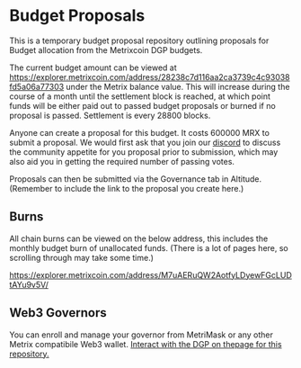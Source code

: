 # Budget Proposals

This is a temporary budget proposal repository outlining proposals for Budget allocation from the Metrixcoin DGP budgets.

The current budget amount can be viewed at https://explorer.metrixcoin.com/address/28238c7d116aa2ca3739c4c93038fd5a06a77303 under the Metrix balance value. This will increase during the course of a month until the settlement block is reached, at which point funds will be either paid out to passed budget proposals or burned if no proposal is passed. Settlement is every 28800 blocks.

Anyone can create a proposal for this budget. It costs 600000 MRX to submit a proposal.
We would first ask that you join our [discord](https://discord.gg/VagFDrj9H7) to discuss the community appetite for you proposal prior to submission, which may also aid you in getting the required number of passing votes.

Proposals can then be submitted via the Governance tab in Altitude. (Remember to include the link to the proposal you create here.)

## Burns

All chain burns can be viewed on the below address, this includes the monthly budget burn of unallocated funds. (There is a lot of pages here, so scrolling through may take some time.)

https://explorer.metrixcoin.com/address/M7uAERuQW2AotfyLDyewFGcLUDtAYu9v5V/

## Web3 Governors

You can enroll and manage your governor from MetriMask or any other Metrix compatibile Web3 wallet. [Interact with the DGP on thepage for this repository.](https://thelindaprojectinc.github.io/Budget-Proposals/)
